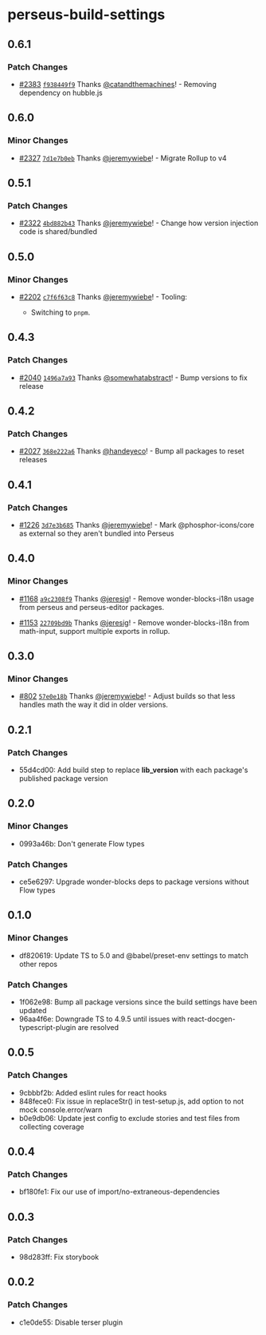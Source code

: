 # perseus-build-settings

## 0.6.1

### Patch Changes

-   [#2383](https://github.com/Khan/perseus/pull/2383) [`f938449f9`](https://github.com/Khan/perseus/commit/f938449f94fd7f4b1ed54cf187bdd7dd8d18cff5) Thanks [@catandthemachines](https://github.com/catandthemachines)! - Removing dependency on hubble.js

## 0.6.0

### Minor Changes

-   [#2327](https://github.com/Khan/perseus/pull/2327) [`7d1e7b0eb`](https://github.com/Khan/perseus/commit/7d1e7b0eb98bdea51066190d092d2339a4efbf93) Thanks [@jeremywiebe](https://github.com/jeremywiebe)! - Migrate Rollup to v4

## 0.5.1

### Patch Changes

-   [#2322](https://github.com/Khan/perseus/pull/2322) [`4bd882b43`](https://github.com/Khan/perseus/commit/4bd882b43b15d9d3d5ca850f5148eba57c7dca59) Thanks [@jeremywiebe](https://github.com/jeremywiebe)! - Change how version injection code is shared/bundled

## 0.5.0

### Minor Changes

-   [#2202](https://github.com/Khan/perseus/pull/2202) [`c7f6f63c8`](https://github.com/Khan/perseus/commit/c7f6f63c845566d99dae6df604426e5fb14a7e85) Thanks [@jeremywiebe](https://github.com/jeremywiebe)! - Tooling:

    -   Switching to `pnpm`.

## 0.4.3

### Patch Changes

-   [#2040](https://github.com/Khan/perseus/pull/2040) [`1496a7a93`](https://github.com/Khan/perseus/commit/1496a7a93ef691c8e34da309c10cb77d35627bf3) Thanks [@somewhatabstract](https://github.com/somewhatabstract)! - Bump versions to fix release

## 0.4.2

### Patch Changes

-   [#2027](https://github.com/Khan/perseus/pull/2027) [`368e222a6`](https://github.com/Khan/perseus/commit/368e222a6577dff38143d1584d6773129e8abbd7) Thanks [@handeyeco](https://github.com/handeyeco)! - Bump all packages to reset releases

## 0.4.1

### Patch Changes

-   [#1226](https://github.com/Khan/perseus/pull/1226) [`3d7e3b685`](https://github.com/Khan/perseus/commit/3d7e3b6854cf9f3a945e86988c6bbcb2b6c9e2cb) Thanks [@jeremywiebe](https://github.com/jeremywiebe)! - Mark @phosphor-icons/core as external so they aren't bundled into Perseus

## 0.4.0

### Minor Changes

-   [#1168](https://github.com/Khan/perseus/pull/1168) [`a9c2308f9`](https://github.com/Khan/perseus/commit/a9c2308f907178794cfe761240ae9d1bec839296) Thanks [@jeresig](https://github.com/jeresig)! - Remove wonder-blocks-i18n usage from perseus and perseus-editor packages.

*   [#1153](https://github.com/Khan/perseus/pull/1153) [`22709bd9b`](https://github.com/Khan/perseus/commit/22709bd9be3e7fa7965939c7dc6a548a6189d2af) Thanks [@jeresig](https://github.com/jeresig)! - Remove wonder-blocks-i18n from math-input, support multiple exports in rollup.

## 0.3.0

### Minor Changes

-   [#802](https://github.com/Khan/perseus/pull/802) [`57e0e18b`](https://github.com/Khan/perseus/commit/57e0e18bd3729cde2e35cfa4ec40b67a5700049c) Thanks [@jeremywiebe](https://github.com/jeremywiebe)! - Adjust builds so that less handles math the way it did in older versions.

## 0.2.1

### Patch Changes

-   55d4cd00: Add build step to replace **lib_version** with each package's published package version

## 0.2.0

### Minor Changes

-   0993a46b: Don't generate Flow types

### Patch Changes

-   ce5e6297: Upgrade wonder-blocks deps to package versions without Flow types

## 0.1.0

### Minor Changes

-   df820619: Update TS to 5.0 and @babel/preset-env settings to match other repos

### Patch Changes

-   1f062e98: Bump all package versions since the build settings have been updated
-   96aa4f6e: Downgrade TS to 4.9.5 until issues with react-docgen-typescript-plugin are resolved

## 0.0.5

### Patch Changes

-   9cbbbf2b: Added eslint rules for react hooks
-   848fece0: Fix issue in replaceStr() in test-setup.js, add option to not mock console.error/warn
-   b0e9db06: Update jest config to exclude stories and test files from collecting coverage

## 0.0.4

### Patch Changes

-   bf180fe1: Fix our use of import/no-extraneous-dependencies

## 0.0.3

### Patch Changes

-   98d283ff: Fix storybook

## 0.0.2

### Patch Changes

-   c1e0de55: Disable terser plugin
